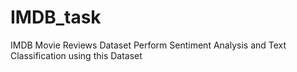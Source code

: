 # IMDB_task
IMDB Movie Reviews Dataset Perform Sentiment Analysis and Text Classification using this Dataset
